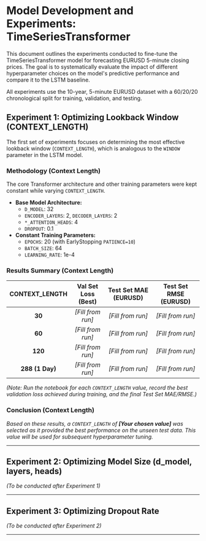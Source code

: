 # Model Development and Experiments: TimeSeriesTransformer

This document outlines the experiments conducted to fine-tune the TimeSeriesTransformer model for forecasting EURUSD 5-minute closing prices. The goal is to systematically evaluate the impact of different hyperparameter choices on the model's predictive performance and compare it to the LSTM baseline.

All experiments use the 10-year, 5-minute EURUSD dataset with a 60/20/20 chronological split for training, validation, and testing.

## Experiment 1: Optimizing Lookback Window (CONTEXT_LENGTH)

The first set of experiments focuses on determining the most effective lookback window (`CONTEXT_LENGTH`), which is analogous to the `WINDOW` parameter in the LSTM model.

### Methodology (Context Length)
The core Transformer architecture and other training parameters were kept constant while varying `CONTEXT_LENGTH`.
*   **Base Model Architecture:**
    *   `D_MODEL`: 32
    *   `ENCODER_LAYERS`: 2, `DECODER_LAYERS`: 2
    *   `*_ATTENTION_HEADS`: 4
    *   `DROPOUT`: 0.1
*   **Constant Training Parameters:**
    *   `EPOCHS`: 20 (with EarlyStopping `PATIENCE=10`)
    *   `BATCH_SIZE`: 64
    *   `LEARNING_RATE`: 1e-4

### Results Summary (Context Length)

| CONTEXT_LENGTH | Val Set Loss (Best) | Test Set MAE (EURUSD) | Test Set RMSE (EURUSD) |
| :------------: | :------------------: | :--------------------: | :---------------------: |
|       **30**       | *[Fill from run]*   |   *[Fill from run]*    |   *[Fill from run]*    |
|       **60**       | *[Fill from run]*   |   *[Fill from run]*    |   *[Fill from run]*    |
|      **120**       | *[Fill from run]*   |   *[Fill from run]*    |   *[Fill from run]*    |
|      **288 (1 Day)** | *[Fill from run]*   |   *[Fill from run]*    |   *[Fill from run]*    |

*(Note: Run the notebook for each `CONTEXT_LENGTH` value, record the best validation loss achieved during training, and the final Test Set MAE/RMSE.)*

### Conclusion (Context Length)
*Based on these results, a `CONTEXT_LENGTH` of **[Your chosen value]** was selected as it provided the best performance on the unseen test data. This value will be used for subsequent hyperparameter tuning.*

---

## Experiment 2: Optimizing Model Size (d_model, layers, heads)
*(To be conducted after Experiment 1)*

---

## Experiment 3: Optimizing Dropout Rate
*(To be conducted after Experiment 2)*

---
